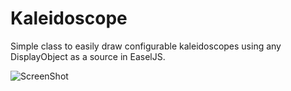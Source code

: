Kaleidoscope
=======

Simple class to easily draw configurable kaleidoscopes using any DisplayObject as a source in EaselJS.

![ScreenShot](https://raw.github.com/CreateJS/sandbox/master/Kaleidoscope/README_1.jpg)